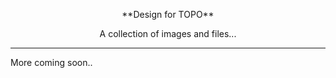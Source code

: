 <p style="text-align:center"> **Design for TOPO** <p>
<p style="text-align:center">
  A collection of images and files...
<p>

* * *

More coming soon..
